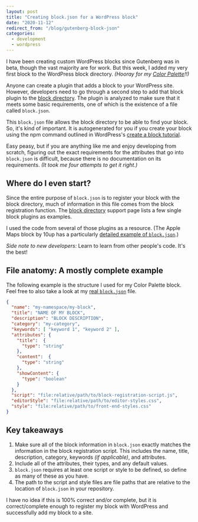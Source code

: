 ```yaml
---
layout: post
title: "Creating block.json for a WordPress block"
date: "2020-11-12"
redirect_from: "/blog/gutenberg-block-json"
categories:
  - development
  - wordpress
---
```


I have been creating custom WordPress blocks since Gutenberg was in beta, though the vast majority are for work.
But this week, I added my very first block to the WordPress block directory. _(Hooray for my [Color Palette](https://wordpress.org/plugins/color-palette/)!!)_

Anyone can create a plugin that adds a block to your WordPress site. However, developers need to go through a second step to add that block plugin to the [block directory](https://wordpress.org/support/article/block-directory/). The plugin is analyzed to make sure that it meets some basic requirements, one of which is the existence of a file called `block.json`.

This `block.json` file allows the block directory to be able to find your block. So, it's kind of important. It is autogenerated for you if you create your block using the npm command outlined in WordPress's [create a block tutorial](https://developer.wordpress.org/block-editor/how-to-guides/block-tutorial/).

Easy peasy, but if you are anything like me and enjoy developing from scratch, figuring out the exact requirements for the attributes that go into `block.json` is difficult, because there is no documentation on its requirements. _(It took me four attempts to get it right.)_

## Where do I even start?

Since the entire purpose of `block.json` is to register your block with the block directory, much of information in this file comes from the block registration function. The [block directory](https://wordpress.org/support/article/block-directory/) support page lists a few single block plugins as examples.

I used the code from several of those plugins as a resource. (The Apple Maps block by 10up has a particularly [detailed example of `block.json`](https://plugins.trac.wordpress.org/browser/maps-block-apple/trunk/block.json).)

*Side note to new developers:* Learn to learn from other people's code. It's the best!

## File anatomy: A mostly complete example

The following example is the structure I used for my Color Palette block. Feel free to also take a look at my [real `block.json`](https://github.com/thatdevgirl/wordpress-color-palette/blob/main/color-palette/source/blocks/colors/block.json) file.

```json
{
  "name": "my-namespace/my-block",
  "title": "NAME OF MY BLOCK",
  "description": "BLOCK DESCRIPTION",
  "category": "my-category",
  "keywords": [ "keyword 1", "keyword 2" ],
  "attributes": {
    "title":  {
      "type": "string"
    },
    "content":  {
      "type": "string"
    },
    "showContent": {
      "type": "boolean"
    }
  },
  "script": "file:relative/path/to/block-registration-script.js",
  "editorStyle": "file:relative/path/to/editor-styles.css",
  "style": "file:relative/path/to/front-end-styles.css"
}
```

## Key takeaways

1. Make sure all of the block information in `block.json` exactly matches the information in the block registration script. This includes the name, title, description, category, keywords _(if applicable)_, and attributes.
2. Include all of the attributes, their types, and any default values.
3. `block.json` requires at least one script or style to be defined, so define as many of these as you have.
4. The path to the script and style files are file paths that are relative to the location of `block.json` in your repository.

I have no idea if this is 100% correct and/or complete, but it is correct/complete enough to register my block with WordPress and successfully add my block to a site.
